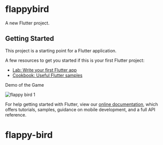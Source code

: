 # flappybird

A new Flutter project.

## Getting Started

This project is a starting point for a Flutter application.

A few resources to get you started if this is your first Flutter project:

- [Lab: Write your first Flutter app](https://flutter.dev/docs/get-started/codelab)
- [Cookbook: Useful Flutter samples](https://flutter.dev/docs/cookbook)

Demo of the Game


![flappy bird 1](https://user-images.githubusercontent.com/42440349/146066349-1a76af5d-abe6-49a9-b2da-38a95d54c2aa.gif)




For help getting started with Flutter, view our
[online documentation](https://flutter.dev/docs), which offers tutorials,
samples, guidance on mobile development, and a full API reference.
# flappy-bird
